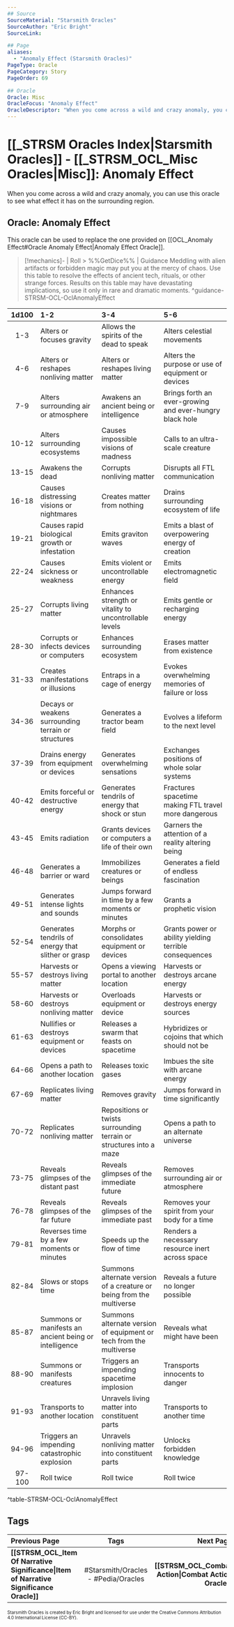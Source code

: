 ```yaml
---
## Source
SourceMaterial: "Starsmith Oracles"
SourceAuthor: "Eric Bright"
SourceLink: 

## Page
aliases:
  - "Anomaly Effect (Starsmith Oracles)"
PageType: Oracle
PageCategory: Story
PageOrder: 69

## Oracle
Oracle: Misc
OracleFocus: "Anomaly Effect"
OracleDescriptor: "When you come across a wild and crazy anomaly, you can use this oracle to see what effect it has on the surrounding region."
---
```

# [[_STRSM Oracles Index|Starsmith Oracles]] - [[_STRSM_OCL_Misc Oracles|Misc]]: Anomaly Effect
When you come across a wild and crazy anomaly, you can use this oracle to see what effect it has on the surrounding region.

## Oracle: Anomaly Effect
This oracle can be used to replace the one provided on [[OCL_Anomaly Effect#Oracle Anomaly Effect|Anomaly Effect Oracle]].

> [!mechanics]- | Roll > %%GetDice%% | Guidance
> Meddling with alien artifacts or forbidden magic may put you at the mercy of chaos. Use this table to resolve the effects of ancient tech, rituals, or other strange forces. Results on this table may have devastating implications, so use it only in rare and dramatic moments. ^guidance-STRSM-OCL-OclAnomalyEffect

| 1d100 | 1-2 | 3-4 | 5-6 |
| :---: | :--- | :--- | :--- |
| 1-3 | Alters or focuses gravity | Allows the spirits of the dead to speak | Alters celestial movements |
| 4-6 | Alters or reshapes nonliving matter | Alters or reshapes living matter | Alters the purpose or use of equipment or devices |
| 7-9 | Alters surrounding air or atmosphere | Awakens an ancient being or intelligence | Brings forth an ever-growing and ever-hungry black hole |
| 10-12 | Alters surrounding ecosystems | Causes impossible visions of madness | Calls to an ultra-scale creature |
| 13-15 | Awakens the dead | Corrupts nonliving matter | Disrupts all FTL communication |
| 16-18 | Causes distressing visions or nightmares | Creates matter from nothing | Drains surrounding ecosystem of life |
| 19-21 | Causes rapid biological growth or infestation | Emits graviton waves | Emits a blast of overpowering energy of creation |
| 22-24 | Causes sickness or weakness | Emits violent or uncontrollable energy | Emits electromagnetic field |
| 25-27 | Corrupts living matter | Enhances strength or vitality to uncontrollable levels | Emits gentle or recharging energy |
| 28-30 | Corrupts or infects devices or computers | Enhances surrounding ecosystem | Erases matter from existence |
| 31-33 | Creates manifestations or illusions | Entraps in a cage of energy | Evokes overwhelming memories of failure or loss |
| 34-36 | Decays or weakens surrounding terrain or structures | Generates a tractor beam field | Evolves a lifeform to the next level |
| 37-39 | Drains energy from equipment or devices | Generates overwhelming sensations | Exchanges positions of whole solar systems |
| 40-42 | Emits forceful or destructive energy | Generates tendrils of energy that shock or stun | Fractures spacetime making FTL travel more dangerous |
| 43-45 | Emits radiation | Grants devices or computers a life of their own | Garners the attention of a reality altering being |
| 46-48 | Generates a barrier or ward | Immobilizes creatures or beings | Generates a field of endless fascination |
| 49-51 | Generates intense lights and sounds | Jumps forward in time by a few moments or minutes | Grants a prophetic vision |
| 52-54 | Generates tendrils of energy that slither or grasp | Morphs or consolidates equipment or devices | Grants power or ability yielding terrible consequences |
| 55-57 | Harvests or destroys living matter | Opens a viewing portal to another location | Harvests or destroys arcane energy |
| 58-60 | Harvests or destroys nonliving matter | Overloads equipment or device | Harvests or destroys energy sources |
| 61-63 | Nullifies or destroys equipment or devices | Releases a swarm that feasts on spacetime | Hybridizes or cojoins that which should not be |
| 64-66 | Opens a path to another location | Releases toxic gases | Imbues the site with arcane energy |
| 67-69 | Replicates living matter | Removes gravity | Jumps forward in time significantly |
| 70-72 | Replicates nonliving matter | Repositions or twists surrounding terrain or structures into a maze | Opens a path to an alternate universe |
| 73-75 | Reveals glimpses of the distant past | Reveals glimpses of the immediate future | Removes surrounding air or atmosphere |
| 76-78 | Reveals glimpses of the far future | Reveals glimpses of the immediate past | Removes your spirit from your body for a time |
| 79-81 | Reverses time by a few moments or minutes | Speeds up the flow of time | Renders a necessary resource inert across space |
| 82-84 | Slows or stops time | Summons alternate version of a creature or being from the multiverse | Reveals a future no longer possible |
| 85-87 | Summons or manifests an ancient being or intelligence | Summons alternate version of equipment or tech from the multiverse | Reveals what might have been |
| 88-90 | Summons or manifests creatures | Triggers an impending spacetime implosion | Transports innocents to danger |
| 91-93 | Transports to another location | Unravels living matter into constituent parts | Transports to another time |
| 94-96 | Triggers an impending catastrophic explosion | Unravels nonliving matter into constituent parts | Unlocks forbidden knowledge |
| 97-100 | Roll twice | Roll twice | Roll twice |
^table-STRSM-OCL-OclAnomalyEffect

## Tags
| Previous Page | Tags | Next Page | 
| :--- | :---: | ---: |
| **[[STRSM_OCL_Item Of Narrative Significance\|Item of Narrative Significance Oracle]]** | #Starsmith/Oracles - #Pedia/Oracles | **[[STRSM_OCL_Combat Action\|Combat Action Oracle]]** |

<font size=-2>Starsmith Oracles is created by Eric Bright and licensed for use under the Creative Commons Attribution 4.0 International License (CC-BY).</font>
